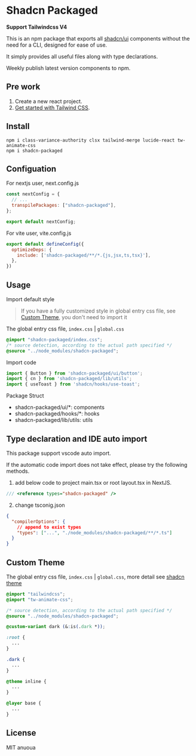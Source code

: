 # Shadcn Packaged

**Support Tailwindcss V4**

This is an npm package that exports all [shadcn/ui](https://ui.shadcn.com/) components without the need for a CLI, designed for ease of use. 

It simply provides all useful files along with type declarations.

Weekly publish latest version components to npm.

## Pre work

1. Create a new react project.
2. [Get started with Tailwind CSS](https://tailwindcss.com/docs/installation).

## Install

```shell
npm i class-variance-authority clsx tailwind-merge lucide-react tw-animate-css
npm i shadcn-packaged
```

## Configuation

For nextjs user, next.config.js

```javascript
const nextConfig = {
  // ...
  transpilePackages: ["shadcn-packaged"],
};

export default nextConfig;
```

For vite user, vite.config.js

```javascript
export default defineConfig({
  optimizeDeps: {
    include: ['shadcn-packaged/**/*.{js,jsx,ts,tsx}'],
  },
})
```

## Usage

Import default style

> If you have a fully customized style in global entry css file, see [Custom Theme](#custom-theme), you don't need to import it

The global entry css file, `index.css` | `global.css`

```css
@import "shadcn-packaged/index.css";
/* source detection, according to the actual path specified */
@source "../node_modules/shadcn-packaged";
```

Import code

```javascript
import { Button } from 'shadcn-packaged/ui/button';
import { cn } from 'shadcn-packaged/lib/utils';
import { useToast } from 'shadcn/hooks/use-toast';
```

Package Struct

- shadcn-packaged/ui/*: components
- shadcn-packaged/hooks/*: hooks
- shadcn-packaged/lib/utils: utils

## Type declaration and IDE auto import

This package support vscode auto import.

If the automatic code import does not take effect, please try the following methods.

1. add below code to project main.tsx or root layout.tsx in NextJS.

```typescript
/// <reference types="shadcn-packaged" />
```

2. change tsconig.json

```json
{
  "compilerOptions": {
    // append to exist types
    "types": ["...", "./node_modules/shadcn-packaged/**/*.ts"] 
  }
}
```

## Custom Theme

The global entry css file, `index.css` | `global.css`, more detail see [shadcn theme](https://ui.shadcn.com/docs/theming)

```css
@import "tailwindcss";
@import "tw-animate-css";

/* source detection, according to the actual path specified */
@source "../node_modules/shadcn-packaged";

@custom-variant dark (&:is(.dark *));

:root {
  ...
}

.dark {
  ...
}

@theme inline {
  ...
}

@layer base {
  ...
}
```

## License

MIT anuoua
